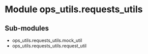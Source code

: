 Module ops_utils.requests_utils
===============================

Sub-modules
-----------
* ops_utils.requests_utils.mock_util
* ops_utils.requests_utils.request_util